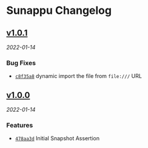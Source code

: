 # Sunappu Changelog

<!-- CHLOG_SPLIT_MARKER -->
## [v1.0.1](https://github.com/ydcjeff/sunappu/compare/v1.0.0...v1.0.1)

_2022-01-14_

### Bug Fixes

- [`c8f35a8`](https://github.com/ydcjeff/sunappu/commit/c8f35a8) dynamic import the file from `file:///` URL


## [v1.0.0](https://github.com/ydcjeff/sunappu/compare/4b9c418...v1.0.0)

_2022-01-14_

### Features

- [`478aa3d`](https://github.com/ydcjeff/sunappu/commit/478aa3d) Initial
  Snapshot Assertion
